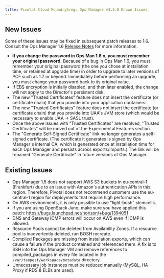 ```yaml
---
title: Pivotal Cloud Foundry&reg; Ops Manager v1.6.0 Known Issues
---
```


## New Issues

Some of these issues may be fixed in subsequent patch releases to 1.6. Consult the Ops Manager 1.6 [Release Notes](opsmanager_rn_1_6.html) for more information.

* **If you change the password in Ops Man 1.6.x, you must remember your original password.** Because of a bug in Ops Man 1.6, you must remember your original password (the one you chose at installation time, or retained at upgrade time) in order to upgrade to later versions of PCF such as 1.7 or beyond.  Immediately before performing an upgrade, you must change your password back to its original value.
* If EBS encryption is initially disabled, and then later enabled, the change will not apply to the Director's persistent disk.
* The new "Trusted Certificates" feature does not insert the certificate (or certificate chain) that you provide into your application containers.
* The new "Trusted Certificates" feature does not insert the certificate (or certificate chain) that you provide into UAA's JVM store (which would be necessary to enable UAA -> SASL trust).
* Once the above issues with "Trusted Certificates" are resolved, "Trusted Certificates" will be moved out of the Experimental Features section.
* The "Generate Self-Signed Certificate" link no longer generates a self-signed certificate. (The certificate it generates is signed by Ops Manager's internal CA, which is generated once at installation time for each Ops Manager and persists across exports/imports.) The link will be renamed "Generate Certificate" in future versions of Ops Manager.

## Existing Issues

* Ops Manager 1.5 does not support AWS S3 buckets in eu-central-1 (Frankfurt) due to an issue with Amazon's authentication APIs in this region. Therefore, Pivotal does not recommend customers use the eu-central-1 region for deployments that require high performance.
* On AWS environments, it is only possible to use "light-bosh" stemcells.
* If you are using OpenStack Juno, make sure you have applied this patch: https://bugs.launchpad.net/horizon/+bug/1394051
* DNS and Gateway ICMP errors will occur on AWS even if ICMP is allowed.
* Resource Pools cannot be deleted from Availability Zones. If a resource pool is inadvertently deleted, run BOSH recreate.
* Compiled Packages are missing from installation exports, which can cause a failure if the product contained and referenced them. A fix is to SSH into the Ops Manager VM and remove references to compiled_packages in every file located in the `/var/tempest/workspace/metadata` directory.
* Unnecessary job instances must be reduced manually (MySQL, HA Proxy if RDS & ELBs are used).
